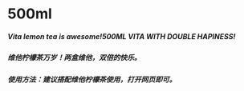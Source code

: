 # 500ml
##### Vita lemon tea is awesome!500ML VITA WITH DOUBLE HAPINESS!
##### 维他柠檬茶万岁！两盒维他，双倍的快乐。
##### 使用方法：建议搭配维他柠檬茶使用，打开网页即可。
